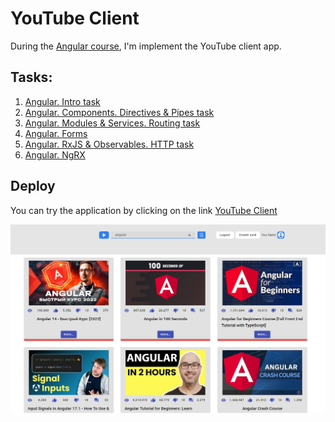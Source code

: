 # YouTube Client

During the [Angular course](https://rs.school/angular/), I'm implement the YouTube client app.

## Tasks:
1. [Angular. Intro task](https://github.com/rolling-scopes-school/tasks/blob/master/tasks/angular/intro.md)
2. [Angular. Components. Directives & Pipes task](https://github.com/rolling-scopes-school/tasks/blob/master/tasks/angular/components-directives-pipes.md)
3. [Angular. Modules & Services. Routing task](https://github.com/rolling-scopes-school/tasks/blob/master/tasks/angular/modules-services-routing.md)
4. [Angular. Forms](https://github.com/rolling-scopes-school/tasks/blob/master/tasks/angular/forms.md)
5. [Angular. RxJS & Observables. HTTP task](https://github.com/rolling-scopes-school/tasks/blob/master/tasks/angular/rxjs-observables-http.md)
6. [Angular. NgRX](https://github.com/rolling-scopes-school/tasks/blob/master/tasks/angular/NgRX.md)

## Deploy

You can try the application by clicking on the link
[YouTube Client](https://www-net.github.io/youtube-angular/)

![YouTube Client](/src/assets/screenshots/Angular.png)
